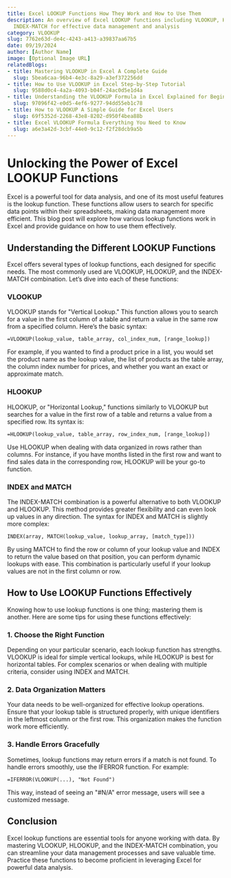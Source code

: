 ```yaml
---
title: Excel LOOKUP Functions How They Work and How to Use Them
description: An overview of Excel LOOKUP functions including VLOOKUP, HLOOKUP, and
  INDEX-MATCH for effective data management and analysis
category: VLOOKUP
slug: 7762e63d-de4c-4243-a413-a39837aa67b5
date: 09/19/2024
author: [Author Name]
image: [Optional Image URL]
relatedBlogs:
- title: Mastering VLOOKUP in Excel A Complete Guide
  slug: 5bea6caa-96b4-4e3c-8a29-a3ef372256dd
- title: How to Use VLOOKUP in Excel Step-by-Step Tutorial
  slug: 9588d0c4-4a2a-4093-b04f-24ac0d5e1d4a
- title: Understanding the VLOOKUP Formula in Excel Explained for Beginners
  slug: 97096f42-e0d5-4ef6-9277-94dd55eb1c78
- title: How to VLOOKUP A Simple Guide for Excel Users
  slug: 69f5352d-2268-43e8-8202-d950f4bea88b
- title: Excel VLOOKUP Formula Everything You Need to Know
  slug: a6e3a42d-3cbf-44e0-9c12-f2f28dcb9a5b
---
```


# Unlocking the Power of Excel LOOKUP Functions

Excel is a powerful tool for data analysis, and one of its most useful features is the lookup function. These functions allow users to search for specific data points within their spreadsheets, making data management more efficient. This blog post will explore how various lookup functions work in Excel and provide guidance on how to use them effectively.

## Understanding the Different LOOKUP Functions

Excel offers several types of lookup functions, each designed for specific needs. The most commonly used are VLOOKUP, HLOOKUP, and the INDEX-MATCH combination. Let’s dive into each of these functions:

### VLOOKUP

VLOOKUP stands for "Vertical Lookup." This function allows you to search for a value in the first column of a table and return a value in the same row from a specified column. Here’s the basic syntax:

```excel
=VLOOKUP(lookup_value, table_array, col_index_num, [range_lookup])
```

For example, if you wanted to find a product price in a list, you would set the product name as the lookup value, the list of products as the table array, the column index number for prices, and whether you want an exact or approximate match.

### HLOOKUP

HLOOKUP, or "Horizontal Lookup," functions similarly to VLOOKUP but searches for a value in the first row of a table and returns a value from a specified row. Its syntax is:

```excel
=HLOOKUP(lookup_value, table_array, row_index_num, [range_lookup])
```

Use HLOOKUP when dealing with data organized in rows rather than columns. For instance, if you have months listed in the first row and want to find sales data in the corresponding row, HLOOKUP will be your go-to function.

### INDEX and MATCH

The INDEX-MATCH combination is a powerful alternative to both VLOOKUP and HLOOKUP. This method provides greater flexibility and can even look up values in any direction. The syntax for INDEX and MATCH is slightly more complex:

```excel
INDEX(array, MATCH(lookup_value, lookup_array, [match_type]))
```

By using MATCH to find the row or column of your lookup value and INDEX to return the value based on that position, you can perform dynamic lookups with ease. This combination is particularly useful if your lookup values are not in the first column or row.

## How to Use LOOKUP Functions Effectively

Knowing how to use lookup functions is one thing; mastering them is another. Here are some tips for using these functions effectively:

### 1. Choose the Right Function

Depending on your particular scenario, each lookup function has strengths. VLOOKUP is ideal for simple vertical lookups, while HLOOKUP is best for horizontal tables. For complex scenarios or when dealing with multiple criteria, consider using INDEX and MATCH.

### 2. Data Organization Matters

Your data needs to be well-organized for effective lookup operations. Ensure that your lookup table is structured properly, with unique identifiers in the leftmost column or the first row. This organization makes the function work more efficiently.

### 3. Handle Errors Gracefully

Sometimes, lookup functions may return errors if a match is not found. To handle errors smoothly, use the IFERROR function. For example:

```excel
=IFERROR(VLOOKUP(...), "Not Found")
```

This way, instead of seeing an "#N/A" error message, users will see a customized message.

## Conclusion

Excel lookup functions are essential tools for anyone working with data. By mastering VLOOKUP, HLOOKUP, and the INDEX-MATCH combination, you can streamline your data management processes and save valuable time. Practice these functions to become proficient in leveraging Excel for powerful data analysis.